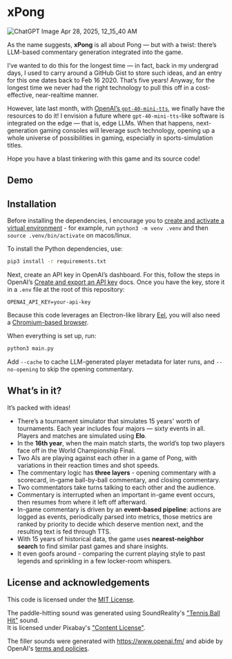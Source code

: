 # xPong

![ChatGPT Image Apr 28, 2025, 12_15_40 AM](https://github.com/user-attachments/assets/d3035aab-ad72-45cd-b84f-3b0a6d0a9541)

As the name suggests, **xPong** is all about Pong — but with a twist: there’s LLM-based commentary generation integrated into the game.    

I’ve wanted to do this for the longest time — in fact, back in my undergrad days, 
I used to carry around a GitHub Gist to store such ideas, and an entry for this one dates back to Feb 16 2020. 
That’s five years! 
Anyway, for the longest time we never had the right technology to pull this off in a cost-effective, near-realtime manner.

However, late last month, with <a href="https://news.ycombinator.com/item?id=43426022">OpenAI’s `gpt-40-mini-tts`</a>, we finally have the resources to do it! 
I envision a future where `gpt-40-mini-tts`-like software is integrated on the edge — that is, edge LLMs. 
When that happens, next-generation gaming consoles will leverage such technology, opening up a whole universe of possibilities in gaming, especially in sports-simulation titles.

Hope you have a blast tinkering with this game and its source code!

## Demo

## Installation

Before installing the dependencies, I encourage you to [create and activate a virtual environment](https://docs.python.org/3/library/venv.html) - for example, run `python3 -m venv .venv` and then `source .venv/bin/activate` on macos/linux.

To install the Python dependencies, use:
```bash
pip3 install -r requirements.txt
```

Next, create an API key in OpenAI’s dashboard.
For this, follow the steps in OpenAI’s [Create and export an API key](https://platform.openai.com/docs/libraries#create-and-export-an-api-key) docs.
Once you have the key, store it in a `.env` file at the root of this repository:
```env
OPENAI_API_KEY=your-api-key
```

Because this code leverages an Electron-like library [Eel](https://github.com/python-eel/Eel), you will also need a [Chromium-based browser](https://www.chromium.org/getting-involved/download-chromium/).

When everything is set up, run:
```bash
python3 main.py
```

Add `--cache` to cache LLM-generated player metadata for later runs, and `--no-opening` to skip the opening commentary.

## What’s in it?

It’s packed with ideas!

* There’s a tournament simulator that simulates 15 years' worth of tournaments. Each year includes four majors — sixty events in all. Players and matches are simulated using **Elo**.
* In the **16th year**, when the main match starts, the world’s top two players face off in the World Championship Final.
* Two AIs are playing against each other in a game of Pong, with variations in their reaction times and shot speeds.
* The commentary logic has **three layers** - opening commentary with a scorecard, in-game ball-by-ball commentary, and closing commentary.
* Two commentators take turns talking to each other and the audience.
* Commentary is interrupted when an important in-game event occurs, then resumes from where it left off afterward.
* In-game commentary is driven by an **event-based pipeline**: actions are logged as events, periodically parsed into metrics,
  those metrics are ranked by priority to decide which deserve mention next, and the resulting text is fed through TTS.
* With 15 years of historical data, the game uses **nearest-neighbor search** to find similar past games and share insights.
* It even goofs around - comparing the current playing style to past legends and sprinkling in a few locker-room whispers.

## License and acknowledgements

This code is licensed under the [MIT License](./LICENSE).

The paddle-hitting sound was generated using SoundReality's ["Tennis Ball Hit"](https://pixabay.com/sound-effects/tennis-ball-hit-151257/) sound.  
It is licensed under Pixabay's ["Content License"](https://pixabay.com/service/license-summary/).

The filler sounds were generated with <https://www.openai.fm/> and abide by OpenAI's [terms and policies](https://openai.com/policies/).
